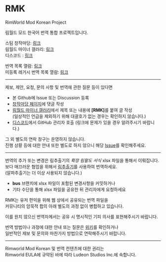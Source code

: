 # RMK
RimWorld Mod Korean Project

림월드 모드 한국어 번역 통합 프로젝트입니다.  

스팀 창작마당: [링크](https://steamcommunity.com/sharedfiles/filedetails/?id=3079466972)  
림월드 마이너 갤러리: [링크](https://gall.dcinside.com/mgallery/board/lists?id=rimworld)  
디스코드 : [링크](https://discord.gg/4Ycg35S2)  

번역 목록 열람: [링크](https://docs.google.com/spreadsheets/d/e/2PACX-1vTZtvMrguzs86lhnObgcacvtmTWJZ-H8ipgZcXdKC06GdfqADgZADk7kQxrftbZhJmP0uM9hRFtDoUK/pubhtml?gid=1757504801&single=true)  
미등록 레거시 번역 목록 열람: [링크](https://docs.google.com/spreadsheets/d/1Dt3x8Yf-4hTAcs6zvcCVzezwjIAtry7zh9B1Jew2064/edit?usp=sharing)
<hr>

제보, 제안, 요청, 문의 사항 및 번역에 관한 질문 등이 있다면  
  - 본 Github에 Issue 또는 Discussion 등록
  - [창작마당 페이지](https://steamcommunity.com/sharedfiles/filedetails/?id=3079466972)에 댓글 작성
  - [림월드 마이너 갤러리](https://gall.dcinside.com/rimworld)에서 제목 또는 내용에 <b>[RMK]</b>를 붙여 글 작성  
    (일상적인 언급을 제외하기 위해 대괄호가 없는 경우는 확인하지 않습니다.)  
  - [디스코드](https://discord.gg/5FdkKj2XUe)에서 GitHub 관리자 호출
    (링크에 문제가 있을 경우 알려주시기 바랍니다.)

그 외 별도의 연락 창구는 운영하지 않습니다.  
진행 상황 등에 대한 안내 또한 별도로 하지 않으니 해당 [Issue](https://github.com/RimWorldKorea/RMK/issues)를 확인해주세요.  
<hr>

번역의 추가 또는 변경은 림추출기의 <i>확장 림왈도 서식</i> xlsx 파일을 통해서 이뤄집니다.  
보다 매끄러운 협업을 위해서 [림추출기](https://github.com/csh1668/RimworldExtractor/releases)를 사용하여 번역하세요.  
(알파추출기는 더 이상 사용되지 않습니다.)

- <b>bus</b> 브랜치에 xlsx 파일이 포함된 변경사항을 커밋하거나  
- 기타 수단을 통해 xlsx 파일을 공유한 뒤 관리자에게 요청하세요

RMK는 유저 편익을 위해 웹 상에서 공유되는 번역 파일을  
커뮤니티의 암묵적 합의 아래 별도의 과정 없이 병합하고 있습니다.

이를 원치 않으신 번역자께서는 공유 시 명시적인 기피 의사를 표현해주시기 바랍니다.

번역 방법이나 과정에 대한 안내 또는 질문은 [위키](https://github.com/RimWorldKorea/RMK/wiki)를 확인하거나  
일반적인 제보 및 문의와 마찬가지 방법으로 연락해주시기 바랍니다.
<hr>

Rimworld Mod Korean 및 번역 컨텐츠에 대한 권리는  
Rimworld EULA에 규약된 바에 따라 Ludeon Studios Inc.에 속합니다.

